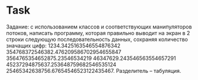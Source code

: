 # Task
Задание: с использованием классов и соответствующих манипуляторов потоков,
написать программу, которая правильно выводит на экран в 2 строки следующую последовательность данных,
сохраняя количество значащих цифр: 
1234.3425163546554876342 354768372546382.476209586702954655847 3564765354652875.23546534219 
46347629.243546563554657291 45237294875637.253648759682546535124 25465342638756.67654546523122435467. Разделитель – табуляция.
